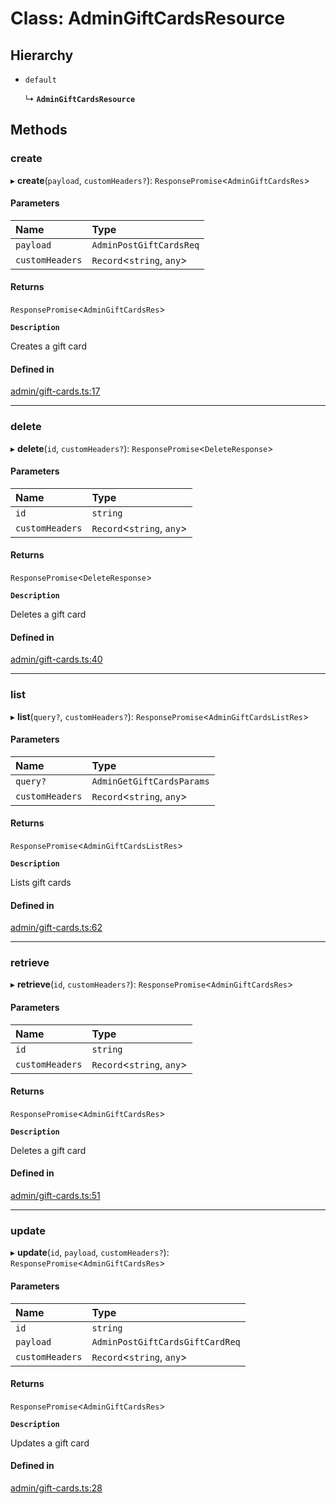 # Class: AdminGiftCardsResource

## Hierarchy

- `default`

  ↳ **`AdminGiftCardsResource`**

## Methods

### create

▸ **create**(`payload`, `customHeaders?`): `ResponsePromise`<`AdminGiftCardsRes`\>

#### Parameters

| Name | Type |
| :------ | :------ |
| `payload` | `AdminPostGiftCardsReq` |
| `customHeaders` | `Record`<`string`, `any`\> |

#### Returns

`ResponsePromise`<`AdminGiftCardsRes`\>

**`Description`**

Creates a gift card

#### Defined in

[admin/gift-cards.ts:17](https://github.com/medusajs/medusa/blob/418ff2a33/packages/medusa-js/src/resources/admin/gift-cards.ts#L17)

___

### delete

▸ **delete**(`id`, `customHeaders?`): `ResponsePromise`<`DeleteResponse`\>

#### Parameters

| Name | Type |
| :------ | :------ |
| `id` | `string` |
| `customHeaders` | `Record`<`string`, `any`\> |

#### Returns

`ResponsePromise`<`DeleteResponse`\>

**`Description`**

Deletes a gift card

#### Defined in

[admin/gift-cards.ts:40](https://github.com/medusajs/medusa/blob/418ff2a33/packages/medusa-js/src/resources/admin/gift-cards.ts#L40)

___

### list

▸ **list**(`query?`, `customHeaders?`): `ResponsePromise`<`AdminGiftCardsListRes`\>

#### Parameters

| Name | Type |
| :------ | :------ |
| `query?` | `AdminGetGiftCardsParams` |
| `customHeaders` | `Record`<`string`, `any`\> |

#### Returns

`ResponsePromise`<`AdminGiftCardsListRes`\>

**`Description`**

Lists gift cards

#### Defined in

[admin/gift-cards.ts:62](https://github.com/medusajs/medusa/blob/418ff2a33/packages/medusa-js/src/resources/admin/gift-cards.ts#L62)

___

### retrieve

▸ **retrieve**(`id`, `customHeaders?`): `ResponsePromise`<`AdminGiftCardsRes`\>

#### Parameters

| Name | Type |
| :------ | :------ |
| `id` | `string` |
| `customHeaders` | `Record`<`string`, `any`\> |

#### Returns

`ResponsePromise`<`AdminGiftCardsRes`\>

**`Description`**

Deletes a gift card

#### Defined in

[admin/gift-cards.ts:51](https://github.com/medusajs/medusa/blob/418ff2a33/packages/medusa-js/src/resources/admin/gift-cards.ts#L51)

___

### update

▸ **update**(`id`, `payload`, `customHeaders?`): `ResponsePromise`<`AdminGiftCardsRes`\>

#### Parameters

| Name | Type |
| :------ | :------ |
| `id` | `string` |
| `payload` | `AdminPostGiftCardsGiftCardReq` |
| `customHeaders` | `Record`<`string`, `any`\> |

#### Returns

`ResponsePromise`<`AdminGiftCardsRes`\>

**`Description`**

Updates a gift card

#### Defined in

[admin/gift-cards.ts:28](https://github.com/medusajs/medusa/blob/418ff2a33/packages/medusa-js/src/resources/admin/gift-cards.ts#L28)
